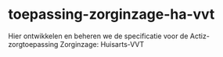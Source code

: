 # toepassing-zorginzage-ha-vvt
Hier ontwikkelen en beheren we de specificatie voor de Actiz-zorgtoepassing Zorginzage: Huisarts-VVT
